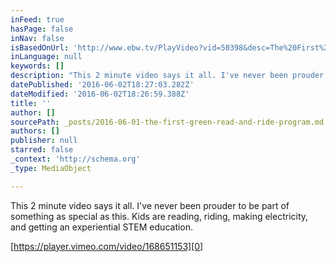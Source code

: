 ```yaml
---
inFeed: true
hasPage: false
inNav: false
isBasedOnUrl: 'http://www.ebw.tv/PlayVideo?vid=50398&desc=The%20First%20%22Green%22%20Read%20and%20Ride%20Program'
inLanguage: null
keywords: []
description: "This 2 minute video says it all. I've never been prouder to be part of something as special as this. Kids are reading, riding, making electricity, and getting an experiential STEM education."
datePublished: '2016-06-02T18:27:03.282Z'
dateModified: '2016-06-02T18:26:59.388Z'
title: ''
author: []
sourcePath: _posts/2016-06-01-the-first-green-read-and-ride-program.md
authors: []
publisher: null
starred: false
_context: 'http://schema.org'
_type: MediaObject

---
```

This 2 minute video says it all. I've never been prouder to be part of something as special as this. Kids are reading, riding, making electricity, and getting an experiential STEM education.

[https://player.vimeo.com/video/168651153][0]

[0]: https://player.vimeo.com/video/168651153